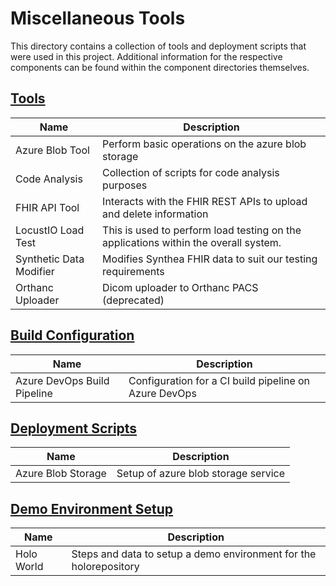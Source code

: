 # Miscellaneous Tools

This directory contains a collection of tools and deployment scripts that were used in this project. Additional information for the respective components can be found within the component directories themselves.

## [Tools](https://github.com/nbckr/HoloRepository-Core/tree/master/Misc/tools)

| Name                    | Description                                                                         |
| ----------------------- | ----------------------------------------------------------------------------------- |
| Azure Blob Tool         | Perform basic operations on the azure blob storage                                  |
| Code Analysis           | Collection of scripts for code analysis purposes                                    |
| FHIR API Tool           | Interacts with the FHIR REST APIs to upload and delete information                  |
| LocustIO Load Test      | This is used to perform load testing on the applications within the overall system. |
| Synthetic Data Modifier | Modifies Synthea FHIR data to suit our testing requirements                         |
| Orthanc Uploader        | Dicom uploader to Orthanc PACS (deprecated)                                         |

## [Build Configuration](https://github.com/nbckr/HoloRepository-Core/tree/master/Misc/build)

| Name                        | Description                                           |
| --------------------------- | ----------------------------------------------------- |
| Azure DevOps Build Pipeline | Configuration for a CI build pipeline on Azure DevOps |

## [Deployment Scripts](https://github.com/nbckr/HoloRepository-Core/tree/master/Misc/deployment)

| Name                   | Description                                                |
| ---------------------- | ---------------------------------------------------------- |
| Azure Blob Storage     | Setup of azure blob storage service                        |


## [Demo Environment Setup](https://github.com/nbckr/HoloRepository-Core/tree/master/Misc/holo_world)

| Name               | Description                                                       |
| ------------------ | ----------------------------------------------------------------- |
| Holo World         | Steps and data to setup a demo environment for the holorepository |

